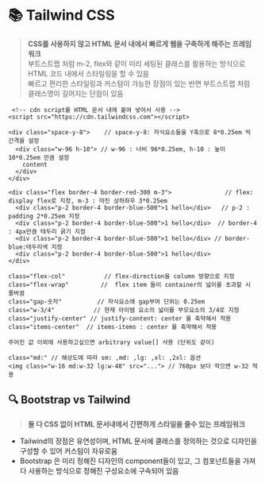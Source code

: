 # 📚 Tailwind CSS

> **CSS를 사용하지 않고 HTML 문서 내에서 빠르게 웹을 구축하게 해주는 프레임 워크** <br>
> 부트스트랩 처럼 m-2, flex와 같이 미리 세팅된 클래스를 활용하는 방식으로 HTML 코드 내에서 스타일링을 할 수 있음 <br>
> 빠르고 편리한 스타일링과 커스텀이 가능한 장점이 있는 반면 부트스트랩 처럼 클래스명이 길어지는 단점이 있음 <br>

```
 <!-- cdn script를 HTML 문서 내에 붙여 넣어서 사용 -->
<script src="https://cdn.tailwindcss.com"></script>
```
```
<div class="space-y-8">    // space-y-8: 자식요소들을 Y축으로 8*0.25em 씩 간격을 설정
  <div class="w-96 h-10"> // w-96 : 너비 96*0.25em, h-10 : 높이 10*0.25em 만큼 설정
    content
  </div>
</div>
```
```
<div class="flex border-4 border-red-300 m-3">               // flex: display flex로 지정, m-3 : 마진 상하좌우 3*0.25em
  <div class="p-2 border-4 border-blue-500">1 hello</div>   // p-2 : padding 2*0.25em 지정
  <div class="p-2 border-4 border-blue-500">1 hello</div>  // border-4 : 4px만큼 테두리 굵기 지정
  <div class="p-2 border-4 border-blue-500">1 hello</div> // border-blue:테두리색 지정
  <div class="p-2 border-4 border-blue-500">1 hello</div>
</div>
```
```
class="flex-col"           // flex-direction을 column 방향으로 지정
class="flex-wrap"         //  flex item 들이 container의 넓이를 초과할 시 줄바꿈
class="gap-숫자"          // 자식요소에 gap부여 단위는 0.25em
class="w-3/4"           // 현재 아이템 요소의 넓이를 부모요소의 3/4로 지정
class="justify-center" // justify-content: center 를 축약해서 적용
class="items-center"  // items-items : center 를 축약해서 적용

주어진 값 이외에 사용하고싶으면 arbitrary value[] 사용 (단위도 같이) 

class="md:" // 해상도에 따라 sm: ,md: ,lg: ,xl: ,2xl: 옵션 
<img class="w-16 md:w-32 lg:w-48" src="..."> // 768px 보다 작으면 w-32 적용
```


## 🔍 Bootstrap vs Tailwind

> **둘 다 CSS 없이 HTML 문서내에서 간편하게 스타일을 줄수 있는 프레임워크**

- Tailwind의 장점은 유연성이며, HTML 문서에 클래스를 정의하는 것으로 디자인을 구성할 수 있어 커스텀이 자유로움
- Bootstrap 은 미리 정해진 디자인의 component들이 있고, 그 컴포넌트들을 가져다 사용하는 방식으로 정해진 구성요소에 구속되어 있음
